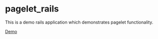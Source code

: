 # pagelet_rails

This is a demo rails application which demonstrates pagelet functionality.

[Demo](https://polar-river-18908.herokuapp.com)
